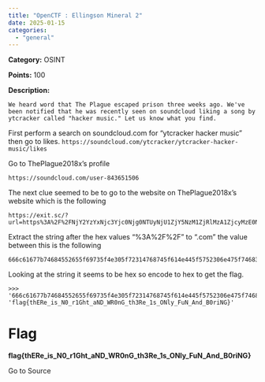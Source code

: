 ```yaml
---
title: "OpenCTF : Ellingson Mineral 2"
date: 2025-01-15
categories: 
  - "general"
---
```


**Category:** OSINT

**Points:** 100

**Description:**

```
We heard word that The Plague escaped prison three weeks ago. We've been notified that he was recently seen on soundcloud liking a song by ytcracker called "hacker music." Let us know what you find.
```

First perform a search on soundcloud.com for “ytcracker hacker music” then go to likes. `https://soundcloud.com/ytcracker/ytcracker-hacker-music/likes`

Go to ThePlague2018x’s profile

`https://soundcloud.com/user-843651506`

The next clue seemed to be to go to the website on ThePlague2018x’s website which is the following

```
https://exit.sc/?url=https%3A%2F%2FNjY2YzYxNjc3Yjc0Njg0NTUyNjU1ZjY5NzM1ZjRlMzA1ZjcyMzE0NzY4NzQ1ZjYxNGU0NDVmNTc1MjMwNmU0NzVmNzQ2ODMzNTI2NTVmMzE3MzVmNGY0ZTZjNzk1ZjQ2NzU0ZTVmNDE2ZTY0NWY0MjMwNzI2OTRlNDc3ZAo.com%2Fhome
```

Extract the string after the hex values “%3A%2F%2F” to “.com” the value between this is the following

```
666c61677b74684552655f69735f4e305f72314768745f614e445f5752306e475f74683352655f31735f4f4e6c795f46754e5f416e645f423072694e477d
```

Looking at the string it seems to be hex so encode to hex to get the flag.

```
>>> '666c61677b74684552655f69735f4e305f72314768745f614e445f5752306e475f74683352655f31735f4f4e6c795f46754e5f416e645f423072694e477d'.decode('hex')
'flag{thERe_is_N0_r1Ght_aND_WR0nG_th3Re_1s_ONly_FuN_And_B0riNG}'
```

# Flag

**flag{thERe\_is\_N0\_r1Ght\_aND\_WR0nG\_th3Re\_1s\_ONly\_FuN\_And\_B0riNG}**

Go to Source
